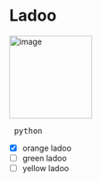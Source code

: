 
# Ladoo

<img width="148" height="148" alt="image" src="https://github.com/user-attachments/assets/0cce8698-d148-457e-aead-9af17b50d13b" />

<pre> python </pre>

- [x] orange ladoo
- [ ] green ladoo
- [ ] yellow ladoo
